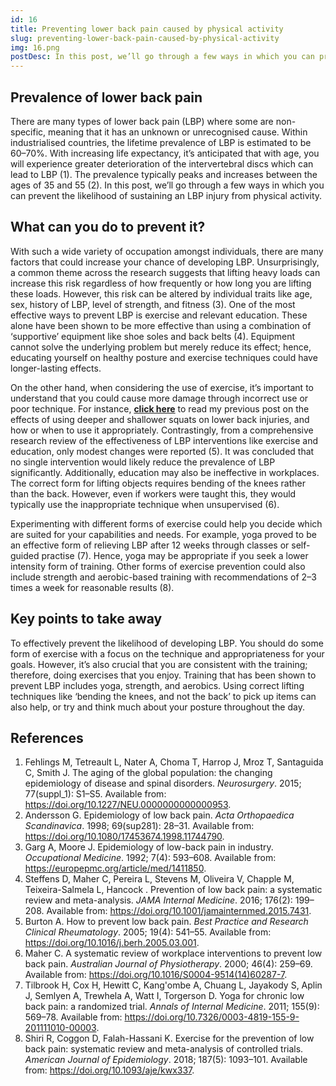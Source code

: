 ```yaml
---
id: 16
title: Preventing lower back pain caused by physical activity
slug: preventing-lower-back-pain-caused-by-physical-activity
img: 16.png
postDesc: In this post, we’ll go through a few ways in which you can prevent the likelihood of sustaining a LBP injury from physical activity.
---
```


## Prevalence of lower back pain

There are many types of lower back pain (LBP) where some are non-specific, meaning that it has an unknown or unrecognised cause. Within industrialised countries, the lifetime prevalence of LBP is estimated to be 60–70%. With increasing life expectancy, it’s anticipated that with age, you will experience greater deterioration of the intervertebral discs which can lead to LBP (1). The prevalence typically peaks and increases between the ages of 35 and 55 (2). In this post, we’ll go through a few ways in which you can prevent the likelihood of sustaining an LBP injury from physical activity.

## What can you do to prevent it?

With such a wide variety of occupation amongst individuals, there are many factors that could increase your chance of developing LBP. Unsurprisingly, a common theme across the research suggests that lifting heavy loads can increase this risk regardless of how frequently or how long you are lifting these loads. However, this risk can be altered by individual traits like age, sex, history of LBP, level of strength, and fitness (3). One of the most effective ways to prevent LBP is exercise and relevant education. These alone have been shown to be more effective than using a combination of ‘supportive’ equipment like shoe soles and back belts (4). Equipment cannot solve the underlying problem but merely reduce its effect; hence, educating yourself on healthy posture and exercise techniques could have longer-lasting effects.

On the other hand, when considering the use of exercise, it’s important to understand that you could cause more damage through incorrect use or poor technique. For instance, [**click here**](https://mikeylau.uk/blog/squatting-below-parallel) to read my previous post on the effects of using deeper and shallower squats on lower back injuries, and how or when to use it appropriately. Contrastingly, from a comprehensive research review of the effectiveness of LBP interventions like exercise and education, only modest changes were reported (5). It was concluded that no single intervention would likely reduce the prevalence of LBP significantly. Additionally, education may also be ineffective in workplaces. The correct form for lifting objects requires bending of the knees rather than the back. However, even if workers were taught this, they would typically use the inappropriate technique when unsupervised (6).

Experimenting with different forms of exercise could help you decide which are suited for your capabilities and needs. For example, yoga proved to be an effective form of relieving LBP after 12 weeks through classes or self-guided practise (7). Hence, yoga may be appropriate if you seek a lower intensity form of training. Other forms of exercise prevention could also include strength and aerobic-based training with recommendations of 2–3 times a week for reasonable results (8).

## Key points to take away

To effectively prevent the likelihood of developing LBP. You should do some form of exercise with a focus on the technique and appropriateness for your goals. However, it’s also crucial that you are consistent with the training; therefore, doing exercises that you enjoy. Training that has been shown to prevent LBP includes yoga, strength, and aerobics. Using correct lifting techniques like ‘bending the knees, and not the back’ to pick up items can also help, or try and think much about your posture throughout the day.

## References

1. Fehlings M, Tetreault L, Nater A, Choma T, Harrop J, Mroz T, Santaguida C, Smith J. The aging of the global population: the changing epidemiology of disease and spinal disorders. _Neurosurgery_. 2015; 77(suppl_1): S1–S5. Available from: https://doi.org/10.1227/NEU.0000000000000953.
2. Andersson G. Epidemiology of low back pain. _Acta Orthopaedica Scandinavica_. 1998; 69(sup281): 28–31. Available from: https://doi.org/10.1080/17453674.1998.11744790.
3. Garg A, Moore J. Epidemiology of low-back pain in industry. _Occupational Medicine_. 1992; 7(4): 593–608. Available from: https://europepmc.org/article/med/1411850.
4. Steffens D, Maher C, Pereira L, Stevens M, Oliveira V, Chapple M, Teixeira-Salmela L, Hancock . Prevention of low back pain: a systematic review and meta-analysis. _JAMA Internal Medicine_. 2016; 176(2): 199–208. Available from: https://doi.org/10.1001/jamainternmed.2015.7431.
5. Burton A. How to prevent low back pain. _Best Practice and Research Clinical Rheumatology_. 2005; 19(4): 541–55. Available from: https://doi.org/10.1016/j.berh.2005.03.001.
6. Maher C. A systematic review of workplace interventions to prevent low back pain. _Australian Journal of Physiotherapy_. 2000; 46(4): 259–69. Available from: https://doi.org/10.1016/S0004-9514(14)60287-7.
7. Tilbrook H, Cox H, Hewitt C, Kang'ombe A, Chuang L, Jayakody S, Aplin J, Semlyen A, Trewhela A, Watt I, Torgerson D. Yoga for chronic low back pain: a randomized trial. _Annals of Internal Medicine_. 2011; 155(9): 569–78. Available from: https://doi.org/10.7326/0003-4819-155-9-201111010-00003.
8. Shiri R, Coggon D, Falah-Hassani K. Exercise for the prevention of low back pain: systematic review and meta-analysis of controlled trials. _American Journal of Epidemiology_. 2018; 187(5): 1093–101. Available from: https://doi.org/10.1093/aje/kwx337.
